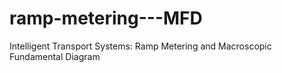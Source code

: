 # ramp-metering---MFD
Intelligent Transport Systems: Ramp Metering and Macroscopic Fundamental Diagram 
